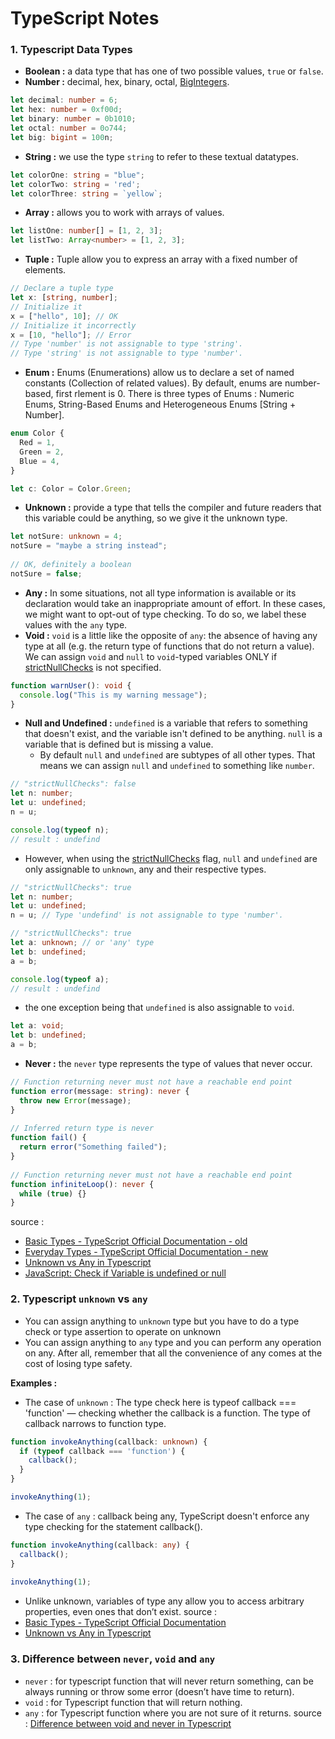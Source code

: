 # TypeScript Notes

### 1. Typescript Data Types
- <b>Boolean :</b> a data type that has one of two possible values, `true` or `false`.
- <b>Number :</b> decimal, hex, binary, octal, [BigIntegers](https://developer.mozilla.org/en-US/docs/Web/JavaScript/Reference/Global_Objects/BigInt).
```ts
let decimal: number = 6;
let hex: number = 0xf00d;
let binary: number = 0b1010;
let octal: number = 0o744;
let big: bigint = 100n;
```
- <b>String :</b> we use the type `string` to refer to these textual datatypes.
```ts
let colorOne: string = "blue";
let colorTwo: string = 'red';
let colorThree: string = `yellow`;
```
- <b>Array :</b> allows you to work with arrays of values.
```ts
let listOne: number[] = [1, 2, 3];
let listTwo: Array<number> = [1, 2, 3];
```
- <b>Tuple :</b> Tuple allow you to express an array with a fixed number of elements.
```ts
// Declare a tuple type
let x: [string, number];
// Initialize it
x = ["hello", 10]; // OK
// Initialize it incorrectly
x = [10, "hello"]; // Error
// Type 'number' is not assignable to type 'string'.
// Type 'string' is not assignable to type 'number'.
```
- <b>Enum :</b> Enums (Enumerations) allow us to declare a set of named constants (Collection of related values). By default, enums are number-based, first rlement is 0. There is three types of Enums : Numeric Enums, String-Based Enums and Heterogeneous Enums [String + Number].
```ts
enum Color {
  Red = 1,
  Green = 2,
  Blue = 4,
}

let c: Color = Color.Green;
```
- <b>Unknown :</b> provide a type that tells the compiler and future readers that this variable could be anything, so we give it the unknown type.
```ts
let notSure: unknown = 4;
notSure = "maybe a string instead";
 
// OK, definitely a boolean
notSure = false;
```
- <b>Any :</b> In some situations, not all type information is available or its declaration would take an inappropriate amount of effort.  In these cases, we might want to opt-out of type checking. To do so, we label these values with the `any` type.
- <b>Void :</b> `void` is a little like the opposite of `any`: the absence of having any type at all (e.g. the return type of functions that do not return a value). We can assign `void` and `null` to `void`-typed variables ONLY if [strictNullChecks](https://www.typescriptlang.org/tsconfig/#strictNullChecks) is not specified.
```ts
function warnUser(): void {
  console.log("This is my warning message");
}
```
- <b>Null and Undefined :</b> `undefined` is a variable that refers to something that doesn't exist, and the variable isn't defined to be anything. `null` is a variable that is defined but is missing a value.
  - By default `null` and `undefined` are subtypes of all other types. That means we can assign `null` and `undefined` to something like `number`.
```ts
// "strictNullChecks": false
let n: number;
let u: undefined;
n = u;

console.log(typeof n);
// result : undefind
```
  - However, when using the [strictNullChecks](https://www.typescriptlang.org/docs/handbook/basic-types.html) flag, `null` and `undefined` are only assignable to `unknown`, any and their respective types.
```ts
// "strictNullChecks": true
let n: number;
let u: undefined;
n = u; // Type 'undefind' is not assignable to type 'number'.
```
```ts
// "strictNullChecks": true
let a: unknown; // or 'any' type
let b: undefined;
a = b;

console.log(typeof a);
// result : undefind
```
 - the one exception being that `undefined` is also assignable to `void`.
```ts
let a: void;
let b: undefined;
a = b;
```
- <b>Never :</b> the `never` type represents the type of values that never occur.
```ts
// Function returning never must not have a reachable end point
function error(message: string): never {
  throw new Error(message);
}
 
// Inferred return type is never
function fail() {
  return error("Something failed");
}
 
// Function returning never must not have a reachable end point
function infiniteLoop(): never {
  while (true) {}
}
```
source :
- [Basic Types - TypeScript Official Documentation - old](https://www.typescriptlang.org/docs/handbook/basic-types.html)
- [Everyday Types - TypeScript Official Documentation - new](https://www.typescriptlang.org/docs/handbook/2/everyday-types.html)
- [Unknown vs Any in Typescript](https://dmitripavlutin.com/typescript-unknown-vs-any/)
- [JavaScript: Check if Variable is undefined or null](https://stackabuse.com/javascript-check-if-variable-is-a-undefined-or-null/)

### 2. Typescript `unknown` vs `any`
- You can assign anything to `unknown` type but you have to do a type check or type assertion to operate on unknown
- You can assign anything to `any` type and you can perform any operation on any. After all, remember that all the convenience of any comes at the cost of losing type safety.
<p><b>Examples :</b></p>

- The case of  `unknown` : The type check here is typeof callback === 'function' — checking whether the callback is a function. The type of callback narrows to function type.
```ts
function invokeAnything(callback: unknown) {
  if (typeof callback === 'function') {
    callback();
  }
}

invokeAnything(1);
```
- The case of `any` : callback being any, TypeScript doesn't enforce any type checking for the statement callback().
```ts
function invokeAnything(callback: any) {
  callback();
}
 
invokeAnything(1);
```
- Unlike unknown, variables of type any allow you to access arbitrary properties, even ones that don’t exist.
source :
- [Basic Types - TypeScript Official Documentation](https://www.typescriptlang.org/docs/handbook/basic-types.html)
- [Unknown vs Any in Typescript](https://dmitripavlutin.com/typescript-unknown-vs-any/)

### 3. Difference between `never`, `void` and `any`
- `never` : for typescript function that will never return something, can be always running or throw some error (doesn’t have time to return).
- `void` : for Typescript function that will return nothing.
- `any` : for Typescript function where you are not sure of it returns.
source : [Difference between void and never in Typescript](https://thehotcode.com/typescript-difference-void-never/)
